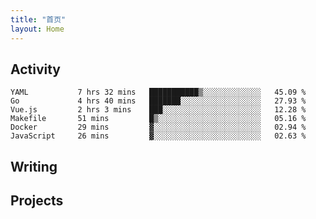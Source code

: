 ```yaml
---
title: "首页"
layout: Home
---
```


## Activity
<!--START_SECTION:waka-->

```text
YAML           7 hrs 32 mins   ███████████▒░░░░░░░░░░░░░   45.09 %
Go             4 hrs 40 mins   ███████░░░░░░░░░░░░░░░░░░   27.93 %
Vue.js         2 hrs 3 mins    ███░░░░░░░░░░░░░░░░░░░░░░   12.28 %
Makefile       51 mins         █▒░░░░░░░░░░░░░░░░░░░░░░░   05.16 %
Docker         29 mins         ▓░░░░░░░░░░░░░░░░░░░░░░░░   02.94 %
JavaScript     26 mins         ▓░░░░░░░░░░░░░░░░░░░░░░░░   02.63 %
```

<!--END_SECTION:waka-->

## Writing
<PindedPosts />

## Projects
<Projects />
